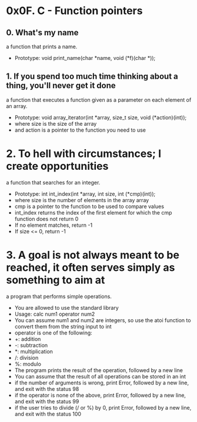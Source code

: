 # 0x0F. C - Function pointers
## 0. What's my name
a function that prints a name.
* Prototype: void print_name(char *name, void (*f)(char *));
## 1. If you spend too much time thinking about a thing, you'll never get it done
a function that executes a function given as a parameter on each element of an array.
* Prototype: void array_iterator(int *array, size_t size, void (*action)(int));
* where size is the size of the array
* and action is a pointer to the function you need to use
# 2. To hell with circumstances; I create opportunities
a function that searches for an integer.
* Prototype: int int_index(int *array, int size, int (*cmp)(int));
* where size is the number of elements in the array array
* cmp is a pointer to the function to be used to compare values
* int_index returns the index of the first element for which the cmp function does not return 0
* If no element matches, return -1
* If size <= 0, return -1
# 3. A goal is not always meant to be reached, it often serves simply as something to aim at
a program that performs simple operations.
* You are allowed to use the standard library
* Usage: calc num1 operator num2
* You can assume num1 and num2 are integers, so use the atoi function to convert them from the string input to int
* operator is one of the following:
* +: addition
* -: subtraction
* *: multiplication
* /: division
* %: modulo
* The program prints the result of the operation, followed by a new line
* You can assume that the result of all operations can be stored in an int
* if the number of arguments is wrong, print Error, followed by a new line, and exit with the status 98
* if the operator is none of the above, print Error, followed by a new line, and exit with the status 99
* if the user tries to divide (/ or %) by 0, print Error, followed by a new line, and exit with the status 100

